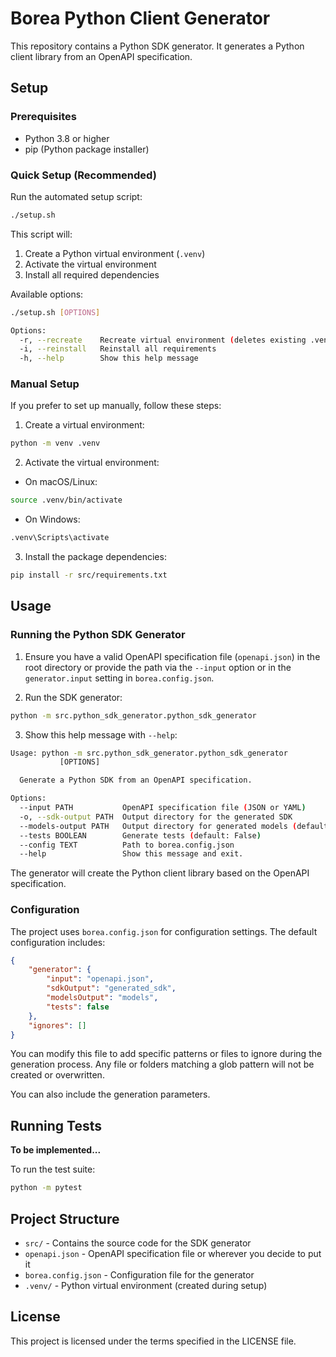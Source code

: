 # Borea Python Client Generator

This repository contains a Python SDK generator. It generates a Python client library from an OpenAPI specification.

## Setup

### Prerequisites

-   Python 3.8 or higher
-   pip (Python package installer)

### Quick Setup (Recommended)

Run the automated setup script:

```bash
./setup.sh
```

This script will:

1. Create a Python virtual environment (`.venv`)
2. Activate the virtual environment
3. Install all required dependencies

Available options:

```bash
./setup.sh [OPTIONS]

Options:
  -r, --recreate    Recreate virtual environment (deletes existing .venv)
  -i, --reinstall   Reinstall all requirements
  -h, --help        Show this help message
```

### Manual Setup

If you prefer to set up manually, follow these steps:

1. Create a virtual environment:

```bash
python -m venv .venv
```

2. Activate the virtual environment:

-   On macOS/Linux:

```bash
source .venv/bin/activate
```

-   On Windows:

```bash
.venv\Scripts\activate
```

3. Install the package dependencies:

```bash
pip install -r src/requirements.txt
```

## Usage

### Running the Python SDK Generator

1. Ensure you have a valid OpenAPI specification file (`openapi.json`) in the root directory or provide the path via the `--input` option or in the `generator.input` setting in `borea.config.json`.

2. Run the SDK generator:

```bash
python -m src.python_sdk_generator.python_sdk_generator
```

3. Show this help message with `--help`:

```bash
Usage: python -m src.python_sdk_generator.python_sdk_generator
           [OPTIONS]

  Generate a Python SDK from an OpenAPI specification.

Options:
  --input PATH           OpenAPI specification file (JSON or YAML)
  -o, --sdk-output PATH  Output directory for the generated SDK
  --models-output PATH   Output directory for generated models (default: <sdk-output>/models)
  --tests BOOLEAN        Generate tests (default: False)
  --config TEXT          Path to borea.config.json
  --help                 Show this message and exit.
```

The generator will create the Python client library based on the OpenAPI specification.

### Configuration

The project uses `borea.config.json` for configuration settings. The default configuration includes:

```json
{
	"generator": {
		"input": "openapi.json",
		"sdkOutput": "generated_sdk",
		"modelsOutput": "models",
		"tests": false
	},
	"ignores": []
}
```

You can modify this file to add specific patterns or files to ignore during the generation process.
Any file or folders matching a glob pattern will not be created or overwritten.

You can also include the generation parameters.

## Running Tests

**To be implemented...**

To run the test suite:

```bash
python -m pytest
```

## Project Structure

-   `src/` - Contains the source code for the SDK generator
-   `openapi.json` - OpenAPI specification file or wherever you decide to put it
-   `borea.config.json` - Configuration file for the generator
-   `.venv/` - Python virtual environment (created during setup)

## License

This project is licensed under the terms specified in the LICENSE file.
